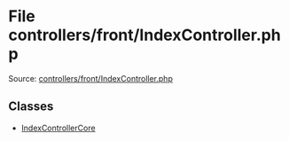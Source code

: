 File controllers/front/IndexController.php
=========

Source: [controllers/front/IndexController.php](https://github.com/PrestaShop/PrestaShop/blob/1.5.6.1/controllers/front/IndexController.php)


Classes
-------

* [IndexControllerCore](class.IndexControllerCore.md)

